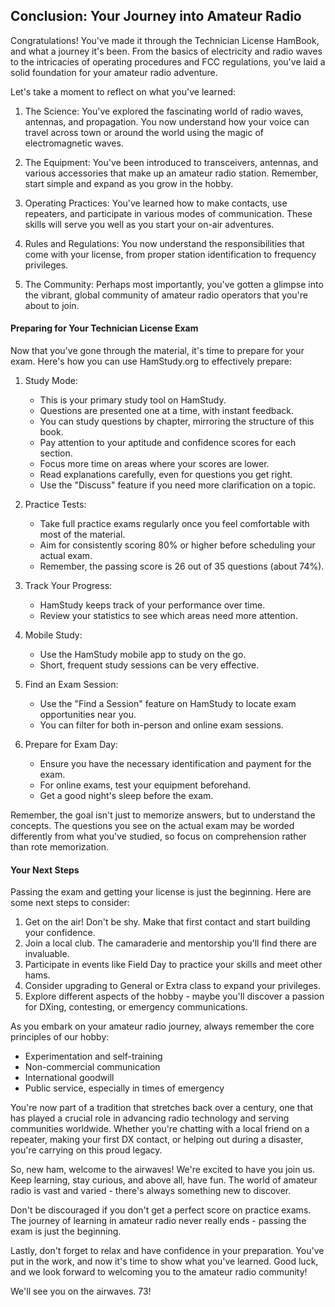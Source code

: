 
## Conclusion: Your Journey into Amateur Radio

Congratulations! You've made it through the Technician License HamBook, and what a journey it's been. From the basics of electricity and radio waves to the intricacies of operating procedures and FCC regulations, you've laid a solid foundation for your amateur radio adventure.

Let's take a moment to reflect on what you've learned:

1. The Science: You've explored the fascinating world of radio waves, antennas, and propagation. You now understand how your voice can travel across town or around the world using the magic of electromagnetic waves.

2. The Equipment: You've been introduced to transceivers, antennas, and various accessories that make up an amateur radio station. Remember, start simple and expand as you grow in the hobby.

3. Operating Practices: You've learned how to make contacts, use repeaters, and participate in various modes of communication. These skills will serve you well as you start your on-air adventures.

4. Rules and Regulations: You now understand the responsibilities that come with your license, from proper station identification to frequency privileges.

5. The Community: Perhaps most importantly, you've gotten a glimpse into the vibrant, global community of amateur radio operators that you're about to join.

#### Preparing for Your Technician License Exam

Now that you've gone through the material, it's time to prepare for your exam. Here's how you can use HamStudy.org to effectively prepare:

1. Study Mode:
   - This is your primary study tool on HamStudy.
   - Questions are presented one at a time, with instant feedback.
   - You can study questions by chapter, mirroring the structure of this book.
   - Pay attention to your aptitude and confidence scores for each section.
   - Focus more time on areas where your scores are lower.
   - Read explanations carefully, even for questions you get right.
   - Use the "Discuss" feature if you need more clarification on a topic.

2. Practice Tests:
   - Take full practice exams regularly once you feel comfortable with most of the material.
   - Aim for consistently scoring 80% or higher before scheduling your actual exam.
   - Remember, the passing score is 26 out of 35 questions (about 74%).

3. Track Your Progress:
   - HamStudy keeps track of your performance over time.
   - Review your statistics to see which areas need more attention.

4. Mobile Study:
   - Use the HamStudy mobile app to study on the go.
   - Short, frequent study sessions can be very effective.

5. Find an Exam Session:
   - Use the "Find a Session" feature on HamStudy to locate exam opportunities near you.
   - You can filter for both in-person and online exam sessions.

6. Prepare for Exam Day:
   - Ensure you have the necessary identification and payment for the exam.
   - For online exams, test your equipment beforehand.
   - Get a good night's sleep before the exam.

Remember, the goal isn't just to memorize answers, but to understand the concepts. The questions you see on the actual exam may be worded differently from what you've studied, so focus on comprehension rather than rote memorization.

#### Your Next Steps

Passing the exam and getting your license is just the beginning. Here are some next steps to consider:

1. Get on the air! Don't be shy. Make that first contact and start building your confidence.
2. Join a local club. The camaraderie and mentorship you'll find there are invaluable.
3. Participate in events like Field Day to practice your skills and meet other hams.
4. Consider upgrading to General or Extra class to expand your privileges.
5. Explore different aspects of the hobby - maybe you'll discover a passion for DXing, contesting, or emergency communications.

As you embark on your amateur radio journey, always remember the core principles of our hobby:

- Experimentation and self-training
- Non-commercial communication
- International goodwill
- Public service, especially in times of emergency

You're now part of a tradition that stretches back over a century, one that has played a crucial role in advancing radio technology and serving communities worldwide. Whether you're chatting with a local friend on a repeater, making your first DX contact, or helping out during a disaster, you're carrying on this proud legacy.

So, new ham, welcome to the airwaves! We're excited to have you join us. Keep learning, stay curious, and above all, have fun. The world of amateur radio is vast and varied - there's always something new to discover.

Don't be discouraged if you don't get a perfect score on practice exams. The journey of learning in amateur radio never really ends - passing the exam is just the beginning.

Lastly, don't forget to relax and have confidence in your preparation. You've put in the work, and now it's time to show what you've learned. Good luck, and we look forward to welcoming you to the amateur radio community!

We'll see you on the airwaves. 73!
